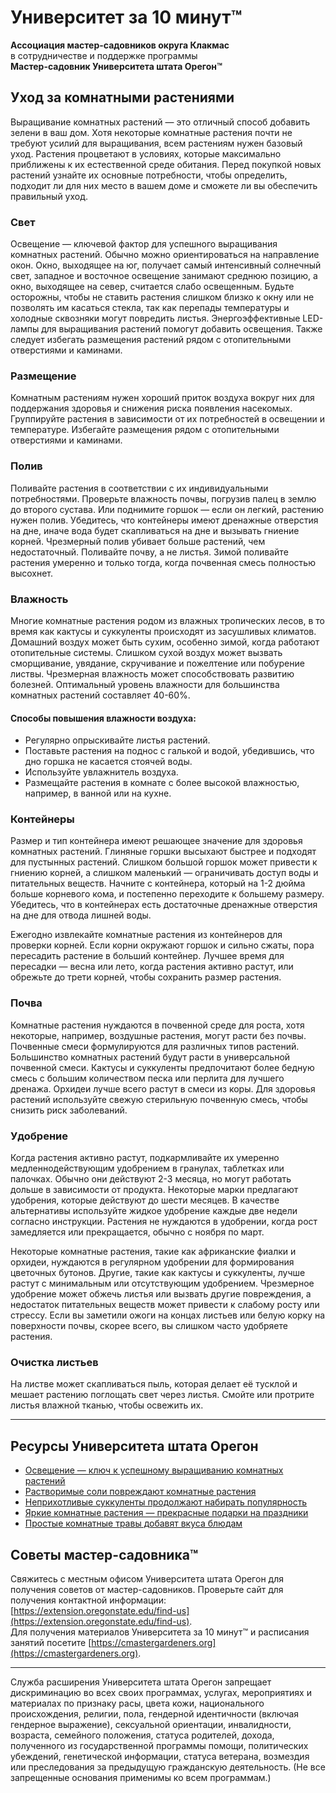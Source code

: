 # Университет за 10 минут™

**Ассоциация мастер-садовников округа Клакмас**  
в сотрудничестве и поддержке программы  
**Мастер-садовник Университета штата Орегон™**  

## Уход за комнатными растениями

Выращивание комнатных растений — это отличный способ добавить зелени в ваш дом. Хотя некоторые комнатные растения почти не требуют усилий для выращивания, всем растениям нужен базовый уход. Растения процветают в условиях, которые максимально приближены к их естественной среде обитания. Перед покупкой новых растений узнайте их основные потребности, чтобы определить, подходит ли для них место в вашем доме и сможете ли вы обеспечить правильный уход.

### Свет

Освещение — ключевой фактор для успешного выращивания комнатных растений. Обычно можно ориентироваться на направление окон. Окно, выходящее на юг, получает самый интенсивный солнечный свет, западное и восточное освещение занимают среднюю позицию, а окно, выходящее на север, считается слабо освещенным. Будьте осторожны, чтобы не ставить растения слишком близко к окну или не позволять им касаться стекла, так как перепады температуры и холодные сквозняки могут повредить листья. Энергоэффективные LED-лампы для выращивания растений помогут добавить освещения. Также следует избегать размещения растений рядом с отопительными отверстиями и каминами.

### Размещение

Комнатным растениям нужен хороший приток воздуха вокруг них для поддержания здоровья и снижения риска появления насекомых. Группируйте растения в зависимости от их потребностей в освещении и температуре. Избегайте размещения рядом с отопительными отверстиями и каминами.

### Полив

Поливайте растения в соответствии с их индивидуальными потребностями. Проверьте влажность почвы, погрузив палец в землю до второго сустава. Или поднимите горшок — если он легкий, растению нужен полив. Убедитесь, что контейнеры имеют дренажные отверстия на дне, иначе вода будет скапливаться на дне и вызывать гниение корней. Чрезмерный полив убивает больше растений, чем недостаточный. Поливайте почву, а не листья. Зимой поливайте растения умеренно и только тогда, когда почвенная смесь полностью высохнет.

### Влажность

Многие комнатные растения родом из влажных тропических лесов, в то время как кактусы и суккуленты происходят из засушливых климатов. Домашний воздух может быть сухим, особенно зимой, когда работают отопительные системы. Слишком сухой воздух может вызвать сморщивание, увядание, скручивание и пожелтение или побурение листвы. Чрезмерная влажность может способствовать развитию болезней. Оптимальный уровень влажности для большинства комнатных растений составляет 40-60%.

#### Способы повышения влажности воздуха:

- Регулярно опрыскивайте листья растений.  
- Поставьте растения на поднос с галькой и водой, убедившись, что дно горшка не касается стоячей воды.  
- Используйте увлажнитель воздуха.  
- Размещайте растения в комнате с более высокой влажностью, например, в ванной или на кухне.

### Контейнеры

Размер и тип контейнера имеют решающее значение для здоровья комнатных растений. Глиняные горшки высыхают быстрее и подходят для пустынных растений. Слишком большой горшок может привести к гниению корней, а слишком маленький — ограничивать доступ воды и питательных веществ. Начните с контейнера, который на 1-2 дюйма больше корневого кома, и постепенно переходите к большему размеру. Убедитесь, что в контейнерах есть достаточные дренажные отверстия на дне для отвода лишней воды.

Ежегодно извлекайте комнатные растения из контейнеров для проверки корней. Если корни окружают горшок и сильно сжаты, пора пересадить растение в больший контейнер. Лучшее время для пересадки — весна или лето, когда растения активно растут, или обрежьте до трети корней, чтобы сохранить размер растения.

### Почва

Комнатные растения нуждаются в почвенной среде для роста, хотя некоторые, например, воздушные растения, могут расти без почвы. Почвенные смеси формулируются для различных типов растений. Большинство комнатных растений будут расти в универсальной почвенной смеси. Кактусы и суккуленты предпочитают более бедную смесь с большим количеством песка или перлита для лучшего дренажа. Орхидеи лучше всего растут в смеси из коры. Для здоровья растений используйте свежую стерильную почвенную смесь, чтобы снизить риск заболеваний.

### Удобрение

Когда растения активно растут, подкармливайте их умеренно медленнодействующим удобрением в гранулах, таблетках или палочках. Обычно они действуют 2-3 месяца, но могут работать дольше в зависимости от продукта. Некоторые марки предлагают удобрения, которые действуют до шести месяцев. В качестве альтернативы используйте жидкое удобрение каждые две недели согласно инструкции. Растения не нуждаются в удобрении, когда рост замедляется или прекращается, обычно с ноября по март.

Некоторые комнатные растения, такие как африканские фиалки и орхидеи, нуждаются в регулярном удобрении для формирования цветочных бутонов. Другие, такие как кактусы и суккуленты, лучше растут с минимальным или отсутствующим удобрением. Чрезмерное удобрение может обжечь листья или вызвать другие повреждения, а недостаток питательных веществ может привести к слабому росту или стрессу. Если вы заметили ожоги на концах листьев или белую корку на поверхности почвы, скорее всего, вы слишком часто удобряете растения.

### Очистка листьев

На листве может скапливаться пыль, которая делает её тусклой и мешает растению поглощать свет через листья. Смойте или протрите листья влажной тканью, чтобы освежить их.

---

## Ресурсы Университета штата Орегон

- [Освещение — ключ к успешному выращиванию комнатных растений](https://extension.oregonstate.edu/news/light-exposure-key-growing-successful-houseplants)  
- [Растворимые соли повреждают комнатные растения](https://extension.oregonstate.edu/news/soluble-salts-damaging-houseplants)  
- [Неприхотливые суккуленты продолжают набирать популярность](https://extension.oregonstate.edu/news/carefree-succulents-continue-grow-popularity)  
- [Яркие комнатные растения — прекрасные подарки на праздники](https://extension.oregonstate.edu/news/colorful-indoor-plants-make-delightful-gifts-holidays)  
- [Простые комнатные травы добавят вкуса блюдам](https://extension.oregonstate.edu/news/pot-table-easy-indoor-herbs-spice-cooking)

## Советы мастер-садовника™

Свяжитесь с местным офисом Университета штата Орегон для получения советов от мастер-садовников. Проверьте сайт для получения контактной информации: [https://extension.oregonstate.edu/find-us](https://extension.oregonstate.edu/find-us).  
Для получения материалов Университета за 10 минут™ и расписания занятий посетите [https://cmastergardeners.org](https://cmastergardeners.org).

---

Служба расширения Университета штата Орегон запрещает дискриминацию во всех своих программах, услугах, мероприятиях и материалах по признаку расы, цвета кожи, национального происхождения, религии, пола, гендерной идентичности (включая гендерное выражение), сексуальной ориентации, инвалидности, возраста, семейного положения, статуса родителей, дохода, полученного из государственной программы помощи, политических убеждений, генетической информации, статуса ветерана, возмездия или преследования за предыдущую гражданскую деятельность. (Не все запрещенные основания применимы ко всем программам.)